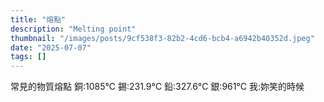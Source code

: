 ```yaml
---
title: "熔點"
description: "Melting point"
thumbnail: "/images/posts/9cf538f3-82b2-4cd6-bcb4-a6942b40352d.jpeg"
date: "2025-07-07"
tags: []
---
```


常見的物質熔點
銅:1085°C
錫:231.9°C
鉛:327.6°C
銀:961°C
我:妳笑的時候

